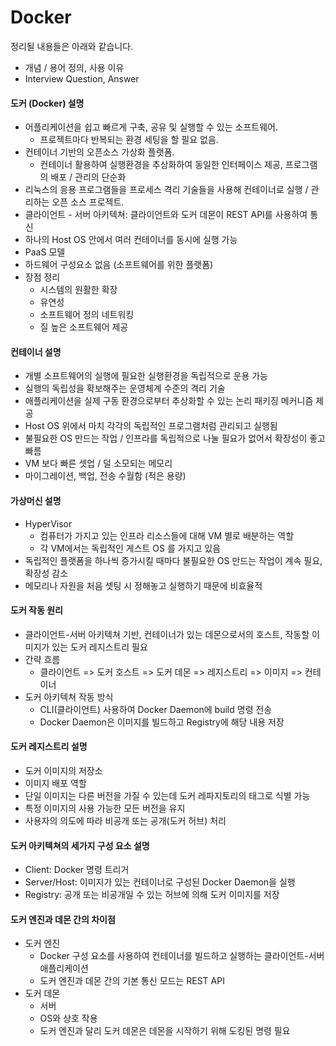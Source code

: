 # Docker

정리될 내용들은 아래와 같습니다.

- 개념 / 용어 정의, 사용 이유
- Interview Question, Answer

#### 도커 (Docker) 설명

- 어플리케이션을 쉽고 빠르게 구축, 공유 및 실행할 수 있는 소프트웨어.
  - 프로젝트마다 반복되는 환경 세팅을 할 필요 없음.
- 컨테이너 기반의 오픈소스 가상화 플랫폼.
  - 컨테이너 활용하여 실행환경을 추상화하여 동일한 인터페이스 제공, 프로그램의 배포 / 관리의 단순화
- 리눅스의 응용 프로그램들을 프로세스 격리 기술들을 사용해 컨테이너로 실행 / 관리하는 오픈 소스 프로젝트.
- 클라이언트 - 서버 아키텍쳐: 클라이언트와 도커 데몬이 REST API를 사용하여 통신
- 하나의 Host OS 안에서 여러 컨테이너를 동시에 실행 가능
- PaaS 모델
- 하드웨어 구성요소 없음 (소프트웨어를 위한 플랫폼)
- 장점 정리
  - 시스템의 원활한 확장
  - 유연성
  - 소프트웨어 정의 네트워킹
  - 질 높은 소프트웨어 제공

#### 컨테이너 설명

- 개별 소프트웨어의 실행에 필요한 실행환경을 독립적으로 운용 가능
- 실행의 독립성을 확보해주는 운영체계 수준의 격리 기술
- 애플리케이션을 실제 구동 환경으로부터 추상화할 수 있는 논리 패키징 메커니즘 제공
- Host OS 위에서 마치 각각의 독립적인 프로그램처럼 관리되고 실행됨
- 불필요한 OS 만드는 작업 / 인프라를 독립적으로 나눌 필요가 없어서 확장성이 좋고 빠름
- VM 보다 빠른 셋업 / 덜 소모되는 메모리
- 마이그레이션, 백업, 전송 수월함 (적은 용량)

#### 가상머신 설명

- HyperVisor
  - 컴퓨터가 가지고 있는 인프라 리소스들에 대해 VM 별로 배분하는 역할
  - 각 VM에서는 독립적인 게스트 OS 를 가지고 있음
- 독립적인 플랫폼을 하나씩 증가시킬 때마다 불필요한 OS 만드는 작업이 계속 필요, 확장성 감소
- 메모리나 자원을 처음 셋팅 시 정해놓고 실행하기 때문에 비효율적

#### 도커 작동 원리

- 클라이언트-서버 아키텍쳐 기반, 컨테이너가 있는 데몬으로서의 호스트, 작동할 이미지가 있는 도커 레지스트리 필요
- 간략 흐름
  - 클라이언트 => 도커 호스트 => 도커 데몬 => 레지스트리 => 이미지 => 컨테이너
- 도커 아키텍쳐 작동 방식
  - CLI(클라이언트) 사용하여 Docker Daemon에 build 명령 전송
  - Docker Daemon은 이미지를 빌드하고 Registry에 해당 내용 저장

#### 도커 레지스트리 설명

- 도커 이미지의 저장소
- 이미지 배포 역할
- 단일 이미지는 다른 버전을 가질 수 있는데 도커 레파지토리의 태그로 식별 가능
- 특정 이미지의 사용 가능한 모든 버전을 유지
- 사용자의 의도에 따라 비공개 또는 공개(도커 허브) 처리

#### 도커 아키텍쳐의 세가지 구성 요소 설명

- Client: Docker 명령 트리거
- Server/Host: 이미지가 있는 컨테이너로 구성된 Docker Daemon을 실행
- Registry: 공개 또는 비공개일 수 있는 허브에 의해 도커 이미지를 저장

#### 도커 엔진과 데몬 간의 차이점

- 도커 엔진
  - Docker 구성 요소를 사용하여 컨테이너를 빌드하고 실행하는 클라이언트-서버 애플리케이션
  - 도커 엔진과 데몬 간의 기본 통신 모드는 REST API
- 도커 데몬
  - 서버
  - OS와 상호 작용
  - 도커 엔진과 달리 도커 데몬은 데몬을 시작하기 위해 도킹된 명령 필요
